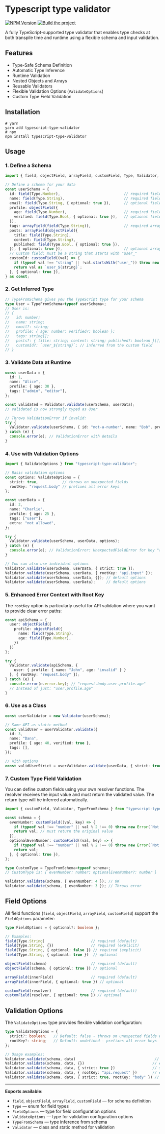 # Typescript type validator
[![NPM Version](https://img.shields.io/npm/v/typescript-type-validator)](https://www.npmjs.com/package/typescript-type-validator)
[![Build the project](https://github.com/junzhli/typescript-type-validator/actions/workflows/build.yaml/badge.svg?branch=main)](https://github.com/junzhli/typescript-type-validator/actions/workflows/build.yaml)

A fully TypeScript-supported type validator that enables type checks at both transpile time and runtime using a flexible schema and input validation.

## Features
* Type-Safe Schema Definition
* Automatic Type Inference
* Runtime Validation
* Nested Objects and Arrays
* Reusable Validators
* Flexible Validation Options (`ValidateOptions`)
* Custom Type Field Validation

## Installation
```shell
# yarn
yarn add typescript-type-validator
# npm
npm install typescript-type-validator
```

## Usage

### 1. Define a Schema

```typescript
import { field, objectField, arrayField, customField, Type, Validator, TypeFromSchema, FieldOptions } from "typescript-type-validator";

// Define a schema for your data
const userSchema = {
  id: field(Type.Number),                             // required field (default)
  name: field(Type.String),                           // required field (default)
  email: field(Type.String, { optional: true }),      // optional field
  profile: objectField({
    age: field(Type.Number),                          // required field
    verified: field(Type.Bool, { optional: true }),   // optional field
  }),
  tags: arrayField(field(Type.String)),               // required array of strings
  posts: arrayField(objectField({
    title: field(Type.String),
    content: field(Type.String),
    published: field(Type.Bool, { optional: true }),
  }), { optional: true }),                            // optional array of objects
  // Custom field: must be a string that starts with "user_"
  customId: customField((val) => {
    if (typeof val !== "string" || !val.startsWith("user_")) throw new Error("customId must start with 'user_'");
    return val as `user_${string}`;
  }, { optional: true }),
} as const;
```

### 2. Get Inferred Type

```typescript
// TypeFromSchema gives you the TypeScript type for your schema
type User = TypeFromSchema<typeof userSchema>;
// User is:
// {
//   id: number;
//   name: string;
//   email?: string;
//   profile: { age: number; verified?: boolean };
//   tags: string[];
//   posts?: { title: string; content: string; published?: boolean }[];
//   customId?: `user_${string}`; // inferred from the custom field
// }
```

### 3. Validate Data at Runtime

```typescript
const userData = {
  id: 1,
  name: "Alice",
  profile: { age: 30 },
  tags: ["admin", "editor"],
};

const validated = Validator.validate(userSchema, userData);
// validated is now strongly typed as User

// Throws ValidationError if invalid:
try {
  Validator.validate(userSchema, { id: "not-a-number", name: "Bob", profile: { age: 20 }, tags: [] });
} catch (e) {
  console.error(e); // ValidationError with details
}
```

### 4. Use with Validation Options

```typescript
import { ValidateOptions } from "typescript-type-validator";

// Basic validation options
const options: ValidateOptions = {
  strict: true,           // throws on unexpected fields
  rootKey: "request.body" // prefixes all error keys
};

const userData = {
  id: 2,
  name: "Charlie",
  profile: { age: 25 },
  tags: ["user"],
  extra: "not allowed",
};

try {
  Validator.validate(userSchema, userData, options);
} catch (e) {
  console.error(e); // ValidationError: UnexpectedFieldError for key "request.body.extra"
}

// You can also use individual options
Validator.validate(userSchema, userData, { strict: true });
Validator.validate(userSchema, userData, { rootKey: "api.input" });
Validator.validate(userSchema, userData, {}); // default options
Validator.validate(userSchema, userData);     // default options
```

### 5. Enhanced Error Context with Root Key

The `rootKey` option is particularly useful for API validation where you want to provide clear error paths:

```typescript
const apiSchema = {
  user: objectField({
    profile: objectField({
      name: field(Type.String),
      age: field(Type.Number),
    })
  })
};

try {
  Validator.validate(apiSchema, {
    user: { profile: { name: "John", age: "invalid" } }
  }, { rootKey: "request.body" });
} catch (e) {
  console.error(e.error.key); // "request.body.user.profile.age"
  // Instead of just: "user.profile.age"
}
```

### 6. Use as a Class

```typescript
const userValidator = new Validator(userSchema);

// Same API as static method
const validUser = userValidator.validate({
  id: 3,
  name: "Dana",
  profile: { age: 40, verified: true },
  tags: [],
});

// With options
const validUserStrict = userValidator.validate(userData, { strict: true });
```

### 7. Custom Type Field Validation

You can define custom fields using your own resolver functions. The resolver receives the input value and must return the validated value. The return type will be inferred automatically.

```typescript
import { customField, Validator, TypeFromSchema } from "typescript-type-validator";

const schema = {
  evenNumber: customField((val, key) => {
    if (typeof val !== "number" || val % 2 !== 0) throw new Error(`Not an even number under key: ${key}`);
    return val; // must return the original value
  }),
  optionalEvenNumber: customField((val, key) => {
    if (typeof val !== "number" || val % 2 !== 0) throw new Error(`Not an even number under key: ${key}`);
    return val;
  }, { optional: true }),
};

type CustomType = TypeFromSchema<typeof schema>;
// CustomType is: { evenNumber: number; optionalEvenNumber?: number }

Validator.validate(schema, { evenNumber: 4 }); // OK
Validator.validate(schema, { evenNumber: 3 }); // Throws error
```

## Field Options

All field functions (`field`, `objectField`, `arrayField`, `customField`) support the `FieldOptions` parameter:

```typescript
type FieldOptions = { optional?: boolean };

// Examples:
field(Type.String)                     // required (default)
field(Type.String, {})                 // required (explicit)
field(Type.String, { optional: false }) // required (explicit)
field(Type.String, { optional: true })  // optional

objectField(schema)                    // required (default)
objectField(schema, { optional: true }) // optional

arrayField(innerField)                 // required (default)
arrayField(innerField, { optional: true }) // optional

customField(resolver)                  // required (default)
customField(resolver, { optional: true }) // optional
```

## Validation Options

The `ValidateOptions` type provides flexible validation configuration:

```typescript
type ValidateOptions = {
  strict?: boolean;   // Default: false - throws on unexpected fields when true
  rootKey?: string;   // Default: undefined - prefixes all error keys
};

// Usage examples:
Validator.validate(schema, data)                                    // defaults
Validator.validate(schema, data, {})                               // explicit defaults
Validator.validate(schema, data, { strict: true })                 // strict mode only
Validator.validate(schema, data, { rootKey: "api.request" })       // error context only
Validator.validate(schema, data, { strict: true, rootKey: "body" }) // both options
```

---

**Exports available:**
- `field`, `objectField`, `arrayField`, `customField` — for schema definition
- `Type` — enum for field types
- `FieldOptions` — type for field configuration options
- `ValidateOptions` — type for validation configuration options
- `TypeFromSchema` — type inference from schema
- `Validator` — class and static method for validation
